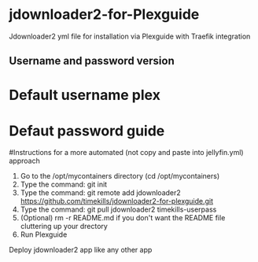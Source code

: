 # jdownloader2-for-Plexguide
Jdownloader2 yml file for installation via Plexguide with Traefik integration

## Username and password version

# Default username plex
# Defaut password guide


#Instructions for a more automated (not copy and paste into jellyfin.yml) approach

1. Go to the /opt/mycontainers directory (cd /opt/mycontainers)
2. Type the command: git init
3. Type the command: git remote add jdownloader2 https://github.com/timekills/jdownloader2-for-plexguide.git
4. Type the command: git pull jdownloader2 timekills-userpass
5. (Optional) rm -r README.md if you don't want the README file cluttering up your drectory
6. Run Plexguide

Deploy jdownloader2 app like any other app
